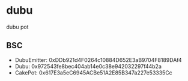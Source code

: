 # dubu
dubu pot

## BSC
- DubuEmitter: 0xDDb921d4F0264c10884D652E3aB9704F8189DAf4
- Dubu: 0x972543fe8bec404ab14e0c38e942032297f44b2a
- CakePot: 0x617E3a5eC6945ACBe51A2E85B347a227e53335Cc
